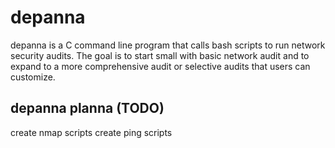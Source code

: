 # depanna
depanna is a C command line program that calls bash scripts to run network security audits. The goal is to start small with basic network audit and to expand to a more comprehensive audit or selective audits that users can customize.


## depanna planna (TODO)
create nmap scripts
create ping scripts


